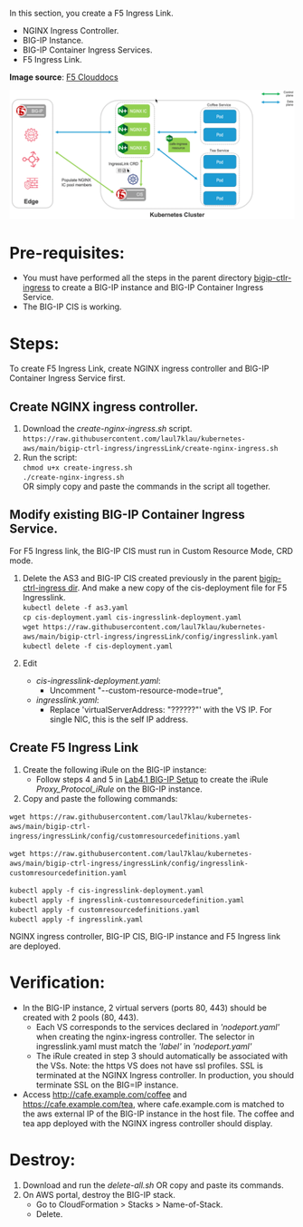 In this section, you create a F5 Ingress Link.  
- NGINX Ingress Controller.  
- BIG-IP Instance.  
- BIG-IP Container Ingress Services.  
- F5 Ingress Link.  

**Image source**: [F5 Clouddocs](https://clouddocs.f5.com/containers/latest/userguide/ingresslink/)  

![F5 Ingress Link](ingress-link-diagram.png)   

# Pre-requisites:
- You must have performed all the steps in the parent directory [bigip-ctlr-ingress](https://github.com/laul7klau/kubernetes-aws/tree/main/bigip-ctrl-ingress) to create a BIG-IP instance and BIG-IP Container Ingress Service.  
- The BIG-IP CIS is working.

# Steps:
To create F5 Ingress Link, create NGINX ingress controller and BIG-IP Container Ingress Service first.  
## Create NGINX ingress controller.   
1. Download the *create-nginx-ingress.sh* script.  
``https://raw.githubusercontent.com/laul7klau/kubernetes-aws/main/bigip-ctrl-ingress/ingressLink/create-nginx-ingress.sh``   
2. Run the script:  
   ``chmod u+x create-ingress.sh``    
   ``./create-nginx-ingress.sh``   
   OR simply copy and paste the commands in the script all together.   
   
## Modify existing BIG-IP Container Ingress Service.  
For F5 Ingress link, the BIG-IP CIS must run in Custom Resource Mode, CRD mode. 
1. Delete the AS3 and BIG-IP CIS created previously in the parent [bigip-ctrl-ingress dir](https://github.com/laul7klau/kubernetes-aws/tree/main/bigip-ctrl-ingress). And make a new copy of the cis-deployment file for F5 Ingresslink.  
``kubectl delete -f as3.yaml``     
``cp cis-deployment.yaml cis-ingresslink-deployment.yaml``  
``wget https://raw.githubusercontent.com/laul7klau/kubernetes-aws/main/bigip-ctrl-ingress/ingressLink/config/ingresslink.yaml``    
``kubectl delete -f cis-deployment.yaml``

2. Edit  
   - *cis-ingresslink-deployment.yaml*:  
      - Uncomment "--custom-resource-mode=true",    
   - *ingresslink.yaml*:  
      - Replace 'virtualServerAddress: "??????"' with the VS IP. For single NIC, this is the self IP address.  

## Create F5 Ingress Link
1. Create the following iRule on the BIG-IP instance:
   - Follow steps 4 and 5 in [Lab4.1 BIG-IP Setup](https://clouddocs.f5.com/training/community/containers/html/class1/module4/lab1.html) to create the iRule *Proxy_Protocol_iRule* on the BIG-IP instance.  
2. Copy and paste the following commands:  

``wget https://raw.githubusercontent.com/laul7klau/kubernetes-aws/main/bigip-ctrl-ingress/ingressLink/config/customresourcedefinitions.yaml``     

``wget https://raw.githubusercontent.com/laul7klau/kubernetes-aws/main/bigip-ctrl-ingress/ingressLink/config/ingresslink-customresourcedefinition.yaml``   

``kubectl apply -f cis-ingresslink-deployment.yaml``  
``kubectl apply -f ingresslink-customresourcedefinition.yaml``    
``kubectl apply -f customresourcedefinitions.yaml``     
``kubectl apply -f ingresslink.yaml``    

NGINX ingress controller, BIG-IP CIS, BIG-IP instance and F5 Ingress link are deployed.

# Verification:
- In the BIG-IP instance, 2 virtual servers (ports 80, 443) should be created with 2 pools (80, 443). 
  - Each VS corresponds to the services declared in *'nodeport.yaml'* when creating the nginx-ingress controller. The selector in ingresslink.yaml must match the *'label'* in *'nodeport.yaml'*
  - The iRule created in step 3 should automatically be associated with the VSs.
  Note: the https VS does not have ssl profiles. SSL is terminated at the NGINX Ingress controller. In production, you should terminate SSL on the BIG=IP instance.  
- Access http://cafe.example.com/coffee and https://cafe.example.com/tea, where cafe.example.com is matched to the aws external IP of the BIG-IP instance in the host file. The coffee and tea app deployed with the NGINX ingress controller should display.

# Destroy:
1. Download and run the *delete-all.sh* OR copy and paste its commands.  
2. On AWS portal, destroy the BIG-IP stack.  
   - Go to CloudFormation > Stacks > Name-of-Stack. 
   - Delete.  


